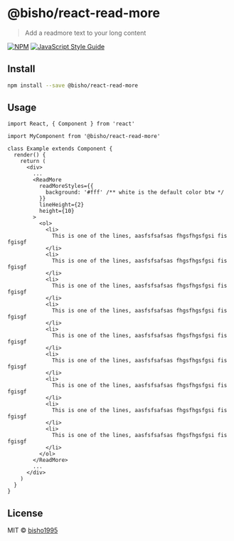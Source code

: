 # @bisho/react-read-more

> Add a readmore text to your long content

[![NPM](https://img.shields.io/npm/v/@bisho/react-read-more.svg)](https://www.npmjs.com/package/@bisho/react-read-more) [![JavaScript Style Guide](https://img.shields.io/badge/code_style-standard-brightgreen.svg)](https://standardjs.com)

## Install

```bash
npm install --save @bisho/react-read-more
```

## Usage

```tsx
import React, { Component } from 'react'

import MyComponent from '@bisho/react-read-more'

class Example extends Component {
  render() {
    return (
      <div>
        ...
        <ReadMore
          readMoreStyles={{
            background: '#fff' /** white is the default color btw */
          }}
          lineHeight={2}
          height={10}
        >
          <ol>
            <li>
              This is one of the lines, aasfsfsafsas fhgsfhgsfgsi fis fgisgf
            </li>
            <li>
              This is one of the lines, aasfsfsafsas fhgsfhgsfgsi fis fgisgf
            </li>
            <li>
              This is one of the lines, aasfsfsafsas fhgsfhgsfgsi fis fgisgf
            </li>
            <li>
              This is one of the lines, aasfsfsafsas fhgsfhgsfgsi fis fgisgf
            </li>
            <li>
              This is one of the lines, aasfsfsafsas fhgsfhgsfgsi fis fgisgf
            </li>
            <li>
              This is one of the lines, aasfsfsafsas fhgsfhgsfgsi fis fgisgf
            </li>
            <li>
              This is one of the lines, aasfsfsafsas fhgsfhgsfgsi fis fgisgf
            </li>
            <li>
              This is one of the lines, aasfsfsafsas fhgsfhgsfgsi fis fgisgf
            </li>
            <li>
              This is one of the lines, aasfsfsafsas fhgsfhgsfgsi fis fgisgf
            </li>
          </ol>
        </ReadMore>
        ...
      </div>
    )
  }
}
```

## License

MIT © [bisho1995](https://github.com/bisho1995)
